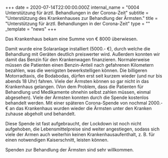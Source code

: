 +++
date = 2020-07-14T22:00:00.000Z
internal_name = "0004 Unterstützung für ärztl. Behandlungen in der Corona-Zeit"
subtitle = "Unterstützung des Krankenhauses zur Behandlung der Ärmsten."
title = "Unterstützung für ärztl. Behandlungen in der Corona-Zeit"
type = ""
_template = "news"
+++

Das Krankenhaus bekam eine Summe von € 8000 überwiesen.

Damit wurde eine Solaranlage installiert (5000.- €), durch welche die Behandlung mit Geräten deutlich preiswerter wird. Außerdem konnten wir damit das Benzin für den Krankenwagen finanzieren. Normalerweise müssen die Patienten einen Benzin-Anteil nach gefahrenen Kilometern bezahlen, was die wenigsten bewerkstelligen können. Die billigeren Motorradtaxis, die Bodabodas, dürfen erst seit kurzem wieder (und nur bis abends 18 Uhr) fahren. Viele der Ärmsten können so gar nicht in das Krankenhaus gelangen. (Von dem Problem, dass die Patienten für Behandlung und Medikamente ohnehin selbst zahlen müssen, einmal abgesehen). Viele der Ärmsten konnten durch die Spende kostenlos behandelt werden. Mit einer späteren Corona-Spende von nochmal 2000.- € an das Krankenhaus wurden wieder die Ärmsten unter den Kranken zuhause abgeholt und behandelt.

Diese Spende ist fast aufgebraucht, der Lockdown ist noch nicht aufgehoben, die Lebensmittelpreise sind weiter angestiegen, sodass sich viele der Armen auch weiterhin keinen Krankenhausaufenthalt, z. B. für einen notwendigen Kaiserschnitt, leisten können.

Spenden zur Behandlung der Ärmsten sind sehr willkommen.
